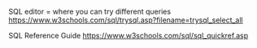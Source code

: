 SQL editor = where you can try different queries
https://www.w3schools.com/sql/trysql.asp?filename=trysql_select_all

SQL Reference Guide
https://www.w3schools.com/sql/sql_quickref.asp
